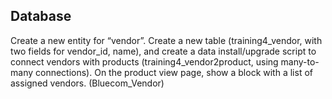 <h2>Database</h2>
Create a new entity for “vendor”. Create a new table (training4_vendor, with two fields for vendor_id, name), and create a data install/upgrade script to connect vendors with products (training4_vendor2product, using many-to-many connections). 
On the product view page, show a block with a list of assigned vendors. (Bluecom_Vendor)